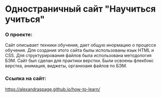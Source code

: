 # Одностраничный сайт "Научиться учиться"  
### О проекте: 
Сайт описывает техники обучения, дает общую инормацию о процессе обучения. 
Для создания этого сайта былы использованы язык HTML и CSS. Для структурирования файлов была использована методология БЭМ. Сайт был сделан для практики верстки. Были освоены флекбокс верстка, анимация, виджеты, организаия файлов по БЭМ.
### Ссылка на сайт:
https://alexandraspage.github.io/how-to-learn/
